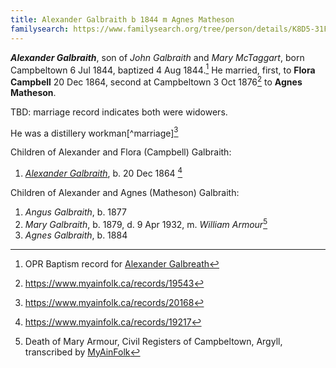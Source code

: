```yaml
---
title: Alexander Galbraith b 1844 m Agnes Matheson
familysearch: https://www.familysearch.org/tree/person/details/K8D5-31F
---
```

***Alexander Galbraith***, son of *John Galbraith* and *Mary McTaggart*, born Campbeltown 6 Jul 1844, baptized 4 Aug 1844.[^birth] He married, first, to **Flora Campbell** 20 Dec 1864, second at Campbeltown 3 Oct 1876[^marriage2] to **Agnes Matheson**.

TBD: marriage record indicates both were widowers.

He was a distillery workman[^marriage][^mary-marriage]

Children of Alexander and Flora (Campbell) Galbraith:

1. *[Alexander Galbraith](galbraith-alexander-1864.md)*, b. 20 Dec 1864 [^alexander-birth]

Children of Alexander and Agnes (Matheson) Galbraith:

1. *Angus Galbraith*, b. 1877
2. *Mary Galbraith*, b. 1879, d. 9 Apr 1932, m. *William Armour*[^mary-death]
3. *Agnes Galbraith*, b. 1884

[^birth]: OPR Baptism record for [Alexander Galbreath](/sources/opr-campbeltown-births.md#1844-08-04-alexander-galbreath)

[^alexander-birth]: https://www.myainfolk.ca/records/19217

[^marriage2]: https://www.myainfolk.ca/records/19543

[^mary-marriage]: https://www.myainfolk.ca/records/20168

[^mary-death]: Death of Mary Armour, Civil Registers of Campbeltown, Argyll, transcribed by [MyAinFolk](https://www.myainfolk.ca/records/17978)
